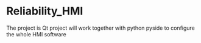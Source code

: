 # Reliability_HMI
The project is Qt project will work together with python pyside to configure the whole HMI software  
